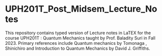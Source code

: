 # UPH201T_Post_Midsem_Lecture_Notes
This repository contains typed version of Lecture notes in LaTEX for the course UPH201T : Quantum Mechanics taught by Prof. Baladity Suri in Fall 2023. Primary references include  Quantum mechanics by Tomonaga , Shinichiro and Introduction to Quantum Mechanics by David J. Griffiths.
